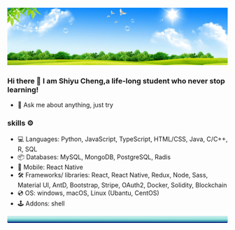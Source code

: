 ![banner](assets/images/clear_sky.jpg)
### Hi there 👋 I am Shiyu Cheng,a life-long student who never stop learning!

- 💬 Ask me about anything, just try

### skills ⚙️
- 💻 Languages: Python, JavaScript, TypeScript, HTML/CSS, Java, C/C++, R, SQL
- 📦 Databases: MySQL, MongoDB, PostgreSQL, Radis
- 📱 Mobile: React Native
- 🛠 Frameworks/ libraries: React, React Native, Redux, Node, Sass, Material UI, AntD, Bootstrap, Stripe, OAuth2, Docker, Solidity, Blockchain
- 💿 OS: windows, macOS, Linux (Ubantu, CentOS)
- 🕹 Addons: shell

![footer](assets/images/footer.png)
